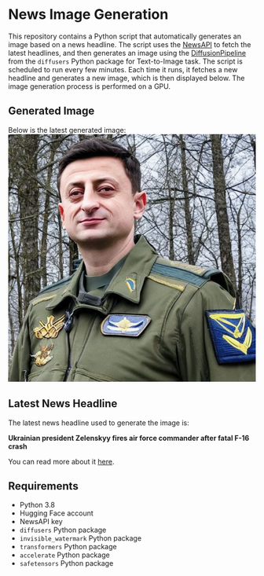# News Image Generation
This repository contains a Python script that automatically generates an image based on a news headline. The script uses the [NewsAPI](https://newsapi.org/) to fetch the latest headlines, and then generates an image using the [DiffusionPipeline](https://github.com/huggingface/diffusers) from the `diffusers` Python package for Text-to-Image task.
The script is scheduled to run every few minutes. Each time it runs, it fetches a new headline and generates a new image, which is then displayed below. The image generation process is performed on a GPU.

## Generated Image
Below is the latest generated image:
![Generated Image](image.png)

## Latest News Headline
The latest news headline used to generate the image is:

**Ukrainian president Zelenskyy fires air force commander after fatal F-16 crash**

You can read more about it [here](https://news.google.com/rss/articles/CBMiqAFBVV95cUxOYVo1em9rQ2p0U2VSMHk0OWRXR0puaTEwaDdKQzFDSWMxc09RSWNjcXFueVgwUGR5ODVyWkN3RC13RGJHMGg3NVRDRk9JaW9FU0dzbUlLRWxoX3hOWm9ERzg2a3QyWTVkYW1oYkp0cmVUODA5a1hPTVZZU3dWWkxHYV9INVIxNjRmX254dm12T2tmSXJVV2hOUmRDNTd2LVA1R0VtRFo1S2k?oc=5).

## Requirements
- Python 3.8
- Hugging Face account
- NewsAPI key
- `diffusers` Python package
- `invisible_watermark` Python package
- `transformers` Python package
- `accelerate` Python package
- `safetensors` Python package
